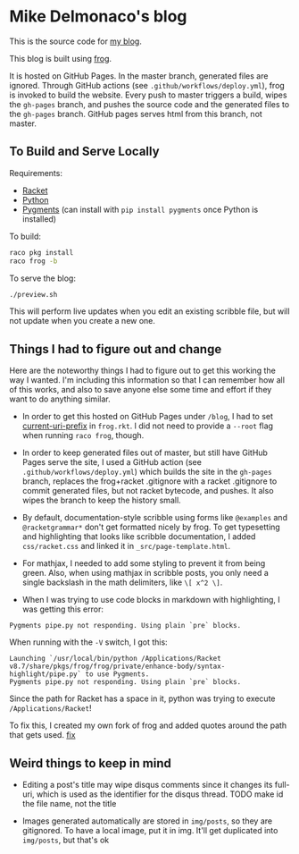 # Mike Delmonaco's blog

This is the source code for [my blog](https://quasarbright.github.io/blog/).

This blog is built using [frog](https://github.com/greghendershott/frog).

It is hosted on GitHub Pages. In the master branch, generated files are ignored.
Through GitHub actions (see `.github/workflows/deploy.yml`), frog is invoked to
build the website. Every push to master triggers a build, wipes the `gh-pages` branch,
and pushes the source code and the generated files to the `gh-pages` branch. GitHub pages
serves html from this branch, not master.

## To Build and Serve Locally

Requirements:

* [Racket](https://download.racket-lang.org/) 
* [Python](https://www.python.org/downloads/)
* [Pygments](https://pygments.org/) (can install with `pip install pygments` once Python is installed)

To build:

```sh
raco pkg install
raco frog -b
```

To serve the blog:

```sh
./preview.sh
```

This will perform live updates when you edit an existing scribble file, but will not update when you create a new one.

## Things I had to figure out and change

Here are the noteworthy things I had to figure out to get this working the way I wanted.
I'm including this information so that I can remember how all of this works, and also
to save anyone else some time and effort if they want to do anything similar.

* In order to get this hosted on GitHub Pages under `/blog`, I had to set [current-uri-prefix](https://docs.racket-lang.org/frog/parameters.html#%28def._%28%28lib._frog%2Fparams..rkt%29._current-uri-prefix%29%29)
in `frog.rkt`. I did not need to provide a `--root` flag when running `raco frog`, though.

* In order to keep generated files out of master, but still have GitHub Pages serve the site,
I used a GitHub action (see `.github/workflows/deploy.yml`) which builds the site in the `gh-pages` branch,
replaces the frog+racket .gitignore with a racket .gitignore to commit generated files, but not racket bytecode,
and pushes. It also wipes the branch to keep the history small. 

* By default, documentation-style scribble using forms like `@examples` and `@racketgrammar*` don't get formatted nicely by frog.
To get typesetting and highlighting that looks like scribble documentation, I added `css/racket.css` and linked it in `_src/page-template.html`.

* For mathjax, I needed to add some styling to prevent it from being green. Also, when using mathjax in scribble posts,
you only need a single backslash in the math delimiters, like `\[ x^2 \]`.

* When I was trying to use code blocks in markdown with highlighting, I was getting this error:
```
Pygments pipe.py not responding. Using plain `pre` blocks.
```

When running with the `-V` switch, I got this:

```
Launching `/usr/local/bin/python /Applications/Racket v8.7/share/pkgs/frog/frog/private/enhance-body/syntax-highlight/pipe.py` to use Pygments.
Pygments pipe.py not responding. Using plain `pre` blocks.
```

Since the path for Racket has a space in it, python was trying to execute `/Applications/Racket`!

To fix this, I created my own fork of frog and added quotes around the path that gets used. [fix](https://github.com/quasarbright/frog/commit/5a3dbbc24858f6ac768a7f2ed1f9aa7783ec37ba)

## Weird things to keep in mind

* Editing a post's title may wipe disqus comments since it changes its full-uri, which is used as the identifier for the disqus thread.
TODO make id the file name, not the title

* Images generated automatically are stored in `img/posts`, so they are gitignored. To have a local image, put it in img. It'll
get duplicated into `img/posts`, but that's ok

